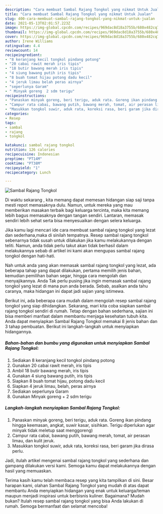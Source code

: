```yaml
---
description: "Cara membuat Sambal Rajang Tongkol yang nikmat Untuk Jualan"
title: "Cara membuat Sambal Rajang Tongkol yang nikmat Untuk Jualan"
slug: 400-cara-membuat-sambal-rajang-tongkol-yang-nikmat-untuk-jualan
date: 2021-05-13T02:01:57.223Z
image: https://img-global.cpcdn.com/recipes/969dac8d18a3755b/680x482cq70/sambal-rajang-tongkol-foto-resep-utama.jpg
thumbnail: https://img-global.cpcdn.com/recipes/969dac8d18a3755b/680x482cq70/sambal-rajang-tongkol-foto-resep-utama.jpg
cover: https://img-global.cpcdn.com/recipes/969dac8d18a3755b/680x482cq70/sambal-rajang-tongkol-foto-resep-utama.jpg
author: Irene Williams
ratingvalue: 4.4
reviewcount: 14
recipeingredient:
- "8 keranjang kecil tongkol pindang potong"
- "20 cabai rawit merah iris tipis"
- "18 butir bawang merah iris tipis"
- "4 siung bawang putih iris tipis"
- "8 buah tomat hijau potong dadu kecil"
- "4 jeruk limau belah peras airnya"
- "seperlunya Garam"
- " Minyak goreng  2 sdm terigu"
recipeinstructions:
- "Panaskan minyak goreng, beri terigu, aduk rata. Goreng ikan pindang hingga keemasan, angkat, suwir kasar, sisihkan. Terigu diperlukan agar minyak tidak meletup saat menggoreng)"
- "Campur rata cabai, bawang putih, bawang merah, tomat, air perasan limau, dan kulit jeruk."
- "Masukkan tongkol suwir, aduk rata, koreksi rasa, beri garam jika dirasa perlu."
categories:
- Resep
tags:
- sambal
- rajang
- tongkol

katakunci: sambal rajang tongkol 
nutrition: 126 calories
recipecuisine: Indonesian
preptime: "PT14M"
cooktime: "PT38M"
recipeyield: "1"
recipecategory: Lunch

---
```



![Sambal Rajang Tongkol](https://img-global.cpcdn.com/recipes/969dac8d18a3755b/680x482cq70/sambal-rajang-tongkol-foto-resep-utama.jpg)

Di waktu  sekarang , kita memang dapat memesan hidangan siap saji tanpa mesti repot memasaknya dulu. Namun, untuk mereka yang mau memberikan masakan terbaik bagi keluarga tercinta, maka kita memang lebih bagus memasaknya dengan tangan sendiri. Lantaran, memasak sendiri lebih sehat serta bisa menyesuaikan dengan selera keluarga.

Jika kamu lagi mencari ide cara membuat sambal rajang tongkol yang lezat dan sederhana,maka di sinilah tempatnya. Resep sambal rajang tongkol  sebenarnya tidak susah untuk dilakukan jika kamu melakukannya dengan teliti. Namun, anda tidak perlu takut akan tidak berhasil dalam melakukannya 
sebab di artikel ini kami akan mengupas sambal rajang tongkol dengan hati-hati.  



Nah untuk anda yang akan memasak sambal rajang tongkol yang lezat, ada beberapa tahap yang dapat dilakukan, pertama memilih jenis bahan, kemudian pemilihan bahan segar, hingga cara mengolah dan menyajikannya. Anda Tak perlu pusing jika ingin memasak sambal rajang tongkol yang lezat di mana pun anda berada. Sebab, asalkan anda  tahu caranya, maka hidangan ini dapat jadi sajian yang istimewa.

Berikut ini, ada beberapa cara mudah dalam mengolah resep sambal rajang tongkol yang siap dihidangkan. Sekarang, mari kita coba siapkan sambal rajang tongkol sendiri di rumah. Tetap dengan bahan sederhana, sajian ini bisa memberi manfaat dalam membantu menjaga kesehatan tubuh kita. Anda dapat menyiapkan Sambal Rajang Tongkol memakai 8 jenis bahan dan 3 tahap pembuatan. Berikut ini langkah-langkah untuk menyiapkan hidangannya.

<!--inarticleads1-->

##### Bahan-bahan dan bumbu yang digunakan untuk menyiapkan Sambal Rajang Tongkol:

1. Sediakan 8 keranjang kecil tongkol pindang potong
1. Gunakan 20 cabai rawit merah, iris tipis
1. Ambil 18 butir bawang merah, iris tipis
1. Gunakan 4 siung bawang putih, iris tipis
1. Siapkan 8 buah tomat hijau, potong dadu kecil
1. Siapkan 4 jeruk limau, belah, peras airnya
1. Sediakan seperlunya Garam
1. Gunakan  Minyak goreng + 2 sdm terigu




<!--inarticleads2-->

##### Langkah-langkah menyiapkan Sambal Rajang Tongkol:

1. Panaskan minyak goreng, beri terigu, aduk rata. Goreng ikan pindang hingga keemasan, angkat, suwir kasar, sisihkan. Terigu diperlukan agar minyak tidak meletup saat menggoreng)
1. Campur rata cabai, bawang putih, bawang merah, tomat, air perasan limau, dan kulit jeruk.
1. Masukkan tongkol suwir, aduk rata, koreksi rasa, beri garam jika dirasa perlu.




Jadi, itulah artikel mengenai  sambal rajang tongkol  yang sederhana dan gampang dilakukan versi kami. Semoga kamu dapat melakukannya dengan hasil yang memuaskan. 

Terima kasih kamu telah membaca resep yang kita tampilkan di sini. Besar harapan kami, olahan  Sambal Rajang Tongkol yang mudah di atas dapat membantu Anda menyiapkan hidangan yang enak untuk keluarga/teman maupun menjadi inspirasi untuk berbisnis kuliner. Bagaimana? Mudah bukan? Itulah resep sambal rajang tongkol yang bisa Anda lakukan di rumah. Semoga bermanfaat dan selamat mencoba!


